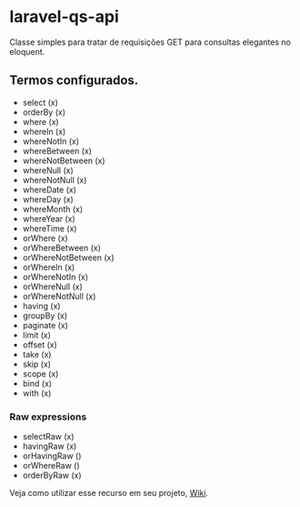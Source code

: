 # laravel-qs-api

Classe simples para tratar de requisições GET para consultas elegantes no eloquent.

## Termos configurados.

-   select (x)
-   orderBy (x)
-   where (x)
-   whereIn (x)
-   whereNotIn (x)
-   whereBetween (x)
-   whereNotBetween (x)
-   whereNull (x)
-   whereNotNull (x)
-   whereDate (x)
-   whereDay (x)
-   whereMonth (x)
-   whereYear (x)
-   whereTime (x)
-   orWhere (x)
-   orWhereBetween (x)
-   orWhereNotBetween (x)
-   orWhereIn (x)
-   orWhereNotIn (x)
-   orWhereNull (x)
-   orWhereNotNull (x)
-   having (x)
-   groupBy (x)
-   paginate (x)
-   limit (x)
-   offset (x)
-   take (x)
-   skip (x)
-   scope (x)
-   bind (x)
-   with (x)

### Raw expressions

-   selectRaw (x)
-   havingRaw (x)
-   orHavingRaw ()
-   orWhereRaw ()
-   orderByRaw (x)

Veja como utilizar esse recurso em seu projeto, [Wiki](https://github.com/preetender/laravel-qs-api/wiki/Inicio).
